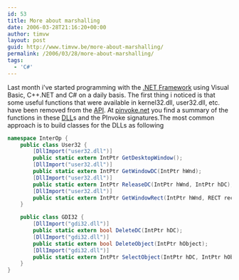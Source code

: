 ```yaml
---
id: 53
title: More about marshalling
date: 2006-03-28T21:16:20+00:00
author: timvw
layout: post
guid: http://www.timvw.be/more-about-marshalling/
permalink: /2006/03/28/more-about-marshalling/
tags:
  - 'C#'
---
```

Last month i've started programming with the [.NET Framework](http://msdn.microsoft.com/netframework/) using Visual Basic, C++.NET and C# on a daily basis. The first thing i noticed is that some useful functions that were available in kernel32.dll, user32.dll, etc. have been removed from the [API](http://msdn2.microsoft.com/en-us/library/ms306608.aspx). At [pinvoke.net](http://www.pinvoke.net) you find a summary of the functions in these [DLL](http://en.wikipedia.org/wiki/Dynamic-link_library)s and the PInvoke signatures.The most common approach is to build classes for the DLLs as following

```csharp
namespace InterOp {
	public class User32 {
		[DllImport("user32.dll")]
		public static extern IntPtr GetDesktopWindow();
		[DllImport("user32.dll")]
		public static extern IntPtr GetWindowDC(IntPtr hWnd);
		[DllImport("user32.dll")]
		public static extern IntPtr ReleaseDC(IntPtr hWnd, IntPtr hDC);
		[DllImport("user32.dll")]
		public static extern IntPtr GetWindowRect(IntPtr hWnd, RECT rect);
	}

	public class GDI32 {
		[DllImport("gdi32.dll")]
		public static extern bool DeleteDC(IntPtr hDC);
		[DllImport("gdi32.dll")]
		public static extern bool DeleteObject(IntPtr hObject);
		[DllImport("gdi32.dll")]
		public static extern IntPtr SelectObject(IntPtr hDC, IntPtr hObject);
	}
}
```
